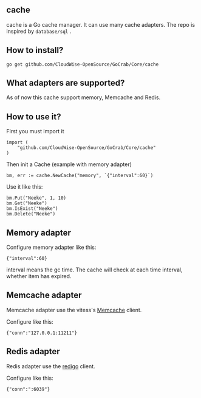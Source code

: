 ## cache
cache is a Go cache manager. It can use many cache adapters. The repo is inspired by `database/sql` .


## How to install?

	go get github.com/CloudWise-OpenSource/GoCrab/Core/cache


## What adapters are supported?

As of now this cache support memory, Memcache and Redis.


## How to use it?

First you must import it

	import (
		"github.com/CloudWise-OpenSource/GoCrab/Core/cache"
	)

Then init a Cache (example with memory adapter)

	bm, err := cache.NewCache("memory", `{"interval":60}`)	

Use it like this:	
	
	bm.Put("Neeke", 1, 10)
	bm.Get("Neeke")
	bm.IsExist("Neeke")
	bm.Delete("Neeke")


## Memory adapter

Configure memory adapter like this:

	{"interval":60}

interval means the gc time. The cache will check at each time interval, whether item has expired.


## Memcache adapter

Memcache adapter use the vitess's [Memcache](http://code.google.com/p/vitess/go/memcache) client.

Configure like this:

	{"conn":"127.0.0.1:11211"}


## Redis adapter

Redis adapter use the [redigo](http://github.com/garyburd/redigo/redis) client.

Configure like this:

	{"conn":":6039"}
